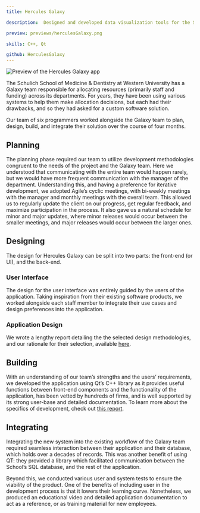 ```yaml
---
title: Hercules Galaxy

description:  Designed and developed data visualization tools for the Schulich School of Medicine & Dentistry, allowing for the deeper analysis of various performance metrics, enabling the school to make informed decisions in allocating $60 000 000 in research grant funding.

preview: previews/herculesGalaxy.png

skills: C++, Qt

github: HerculesGalaxy
---
```


![Preview of the Hercules Galaxy app][image-1]

The Schulich School of Medicine & Dentistry at Western University has a Galaxy team responsible for allocating resources (primarily staff and funding) across its departments. For years, they have been using various systems to help them make allocation decisions, but each had their drawbacks, and so they had asked for a custom software solution.

Our team of six programmers worked alongside the Galaxy team to plan, design, build, and integrate their solution over the course of four months.

## Planning
The planning phase required our team to utilize development methodologies congruent to the needs of the project and the Galaxy team. Here we understood that communicating with the entire team would happen rarely, but we would have more frequent communication with the manager of the department. Understanding this, and having a preference for iterative development, we adopted Agile’s cyclic meetings, with bi-weekly meetings with the manager and monthly meetings with the overall team. This allowed us to regularly update the client on our progress, get regular feedback, and maximize participation in the process. It also gave us a natural schedule for minor and major updates, where minor releases would occur between the smaller meetings, and major releases would occur between the larger ones.

## Designing
The design for Hercules Galaxy can be split into two parts: the front-end (or UI), and the back-end.

### User Interface
The design for the user interface was entirely guided by the users of the application. Taking inspiration from their existing software products, we worked alongside each staff member to integrate their use cases and design preferences into the application.

### Application Design
We wrote a lengthy report detailing the the selected design methodologies, and our rationale for their selection, available [here][1].

## Building
With an understanding of our team’s strengths and the users’ requirements, we developed the application using Qt’s C++ library as it provides useful functions between front-end components and the functionality of the application, has been vetted by hundreds of firms, and is well supported by its strong user-base and detailed documentation. To learn more about the specifics of development, check out [this report][2].

## Integrating
Integrating the new system into the existing workflow of the Galaxy team required seamless interaction between their application and their database, which holds over a decades of records. This was another benefit of using QT: they provided a library which facilitated communication between the School’s SQL database, and the rest of the application.

Beyond this, we conducted various user and system tests to ensure the viability of the product. One of the benefits of including user in the development process is that it lowers their learning curve. Nonetheless, we produced an educational video and detailed application documentation to act as a reference,  or as training material for new employees.

[1]:	previews/herculesGalaxy/Hercules%20Galaxy.pdf "Hercules Galaxy Report"
[2]:	previews/herculesGalaxy/Hercules%20Galaxy.pdf "Hercules Galaxy Report"

[image-1]:	previews/herculesGalaxy.png "Hercules Galaxy"
